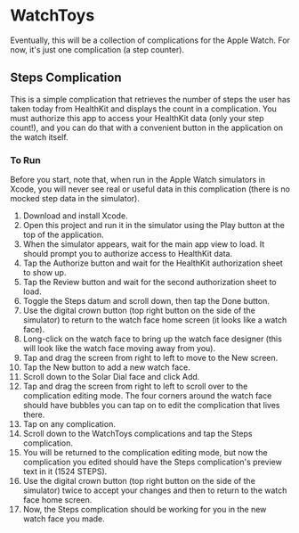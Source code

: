 # WatchToys
Eventually, this will be a collection of complications for the Apple Watch. For now, it's just one complication (a step counter).

## Steps Complication
This is a simple complication that retrieves the number of steps the user has taken today from HealthKit and displays the count in a complication.
You must authorize this app to access your HealthKit data (only your step count!), and you can do that with a convenient button in the application on the watch itself.

### To Run
Before you start, note that, when run in the Apple Watch simulators in Xcode, you will never see real or useful data in this complication (there is no mocked step data in the simulator).
1. Download and install Xcode.
2. Open this project and run it in the simulator using the Play button at the top of the application.
3. When the simulator appears, wait for the main app view to load. It should prompt you to authorize access to HealthKit data.
4. Tap the Authorize button and wait for the HealthKit authorization sheet to show up.
5. Tap the Review button and wait for the second authorization sheet to load.
6. Toggle the Steps datum and scroll down, then tap the Done button.
7. Use the digital crown button (top right button on the side of the simulator) to return to the watch face home screen (it looks like a watch face).
8. Long-click on the watch face to bring up the watch face designer (this will look like the watch face moving away from you).
9. Tap and drag the screen from right to left to move to the New screen.
10. Tap the New button to add a new watch face.
11. Scroll down to the Solar Dial face and click Add.
12. Tap and drag the screen from right to left to scroll over to the complication editing mode. The four corners around the watch face should have bubbles you can tap on to edit the complication that lives there.
13. Tap on any complication.
14. Scroll down to the WatchToys complications and tap the Steps complication.
15. You will be returned to the complication editing mode, but now the complication you edited should have the Steps complication's preview text in it (1524 STEPS).
16. Use the digital crown button (top right button on the side of the simulator) twice to accept your changes and then to return to the watch face home screen.
17. Now, the Steps complication should be working for you in the new watch face you made.
